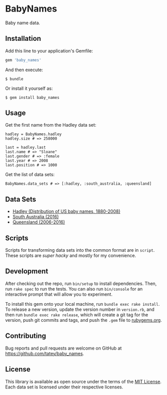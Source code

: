# BabyNames

Baby name data.

## Installation

Add this line to your application's Gemfile:

```ruby
gem 'baby_names'
```

And then execute:

    $ bundle

Or install it yourself as:

    $ gem install baby_names

## Usage

Get the first name from the Hadley data set:

    hadley = BabyNames.hadley
    hadley.size # => 258000

    last = hadley.last
    last.name # => "Sloane"
    last.gender # => :female
    last.year # => 2008
    last.position # => 1000

Get the list of data sets:

    BabyNames.data_sets # => [:hadley, :south_australia, :queensland]

## Data Sets

* [Hadley (Distribution of US baby names, 1880-2008)](https://github.com/hadley/data-baby-names)
* [South Australia (2016)](https://data.sa.gov.au/data/dataset/popular-baby-names/resource/5e58668a-8150-4c0a-b17e-d55636a318be?inner_span=True)
* [Queensland (2006-2016)](https://data.qld.gov.au/dataset/top-100-baby-names)

## Scripts

Scripts for transforming data sets into the common format are in `script`. These scripts are *super hacky* and mostly for my convenience.

## Development

After checking out the repo, run `bin/setup` to install dependencies. Then, run `rake spec` to run the tests. You can also run `bin/console` for an interactive prompt that will allow you to experiment.

To install this gem onto your local machine, run `bundle exec rake install`. To release a new version, update the version number in `version.rb`, and then run `bundle exec rake release`, which will create a git tag for the version, push git commits and tags, and push the `.gem` file to [rubygems.org](https://rubygems.org).

## Contributing

Bug reports and pull requests are welcome on GitHub at https://github.com/tatey/baby_names.

## License

This library is available as open source under the terms of the [MIT License](http://opensource.org/licenses/MIT). Each data set is licensed under their respective licenses.
